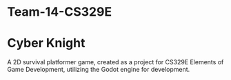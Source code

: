 # Team-14-CS329E
# Cyber Knight
A 2D survival platformer game, created as a project for CS329E Elements of Game Development, utilizing the Godot engine for development.
